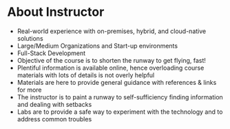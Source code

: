 # About Instructor

* Real-world experience with on-premises, hybrid, and cloud-native solutions
* Large/Medium Organizations and Start-up environments
* Full-Stack Development
* Objective of the course is to shorten the runway to get flying, fast!
* Plentiful information is available online, hence overloading course materials with lots of details is not overly helpful
* Materials are here to provide general guidance with references & links for more
* The instructor is to paint a runway to self-sufficiency finding information and dealing with setbacks
* Labs are to provide a safe way to experiment with the technology and to address common troubles
